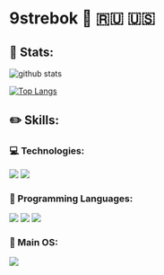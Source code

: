 # 9strebok :metal: :ru: :us:

## :telescope: Stats: 

![github stats](https://github-readme-stats.vercel.app/api?username=9strebok&show_icons=true%theme=gruvbox)

[![Top Langs](https://github-readme-stats.vercel.app/api/top-langs/?username=9strebok&layout=compact)](https://github.com/anuraghazra/github-readme-stats)


## :pencil2: Skills:

### :computer: Technologies:

![](https://img.shields.io/badge/-Vim-informational?style=for-the-badge&logo=vim&logoColor=white&color=darkgreen)
![](https://img.shields.io/badge/-Docker-informational?style=for-the-badge&logo=docker&logoColor=white&color=blue)

### :tongue: Programming Languages:

![](https://img.shields.io/badge/-Python-informational?style=for-the-badge&logo=python&logoColor=white&color=green)
![](https://img.shields.io/badge/-Rust-informational?style=for-the-badge&logo=rust&logoColor=white&color=brown)
![](https://img.shields.io/badge/-JavaScript-informational?style=for-the-badge&logo=javascript&logoColor=white&color=yellow)


### :penguin: Main OS:

![](https://img.shields.io/badge/-Linux-informational?style=for-the-badge&logo=linux&logoColor=white&color=black)




